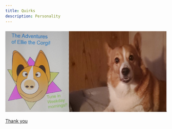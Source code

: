 ```yaml
---
title: Quirks
description: Personality
---
```


### <img id="images" src="../../assets/ellie.jpg"/>
<a href="https://jovial-goldwasser-8cea91.netlify.app/thank-you/">
   <p>Thank you</p>
</a>
